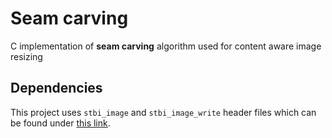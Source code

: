 # Seam carving 
C implementation of **seam carving** algorithm used for content aware image resizing

## Dependencies 
This project uses ```stbi_image``` and ```stbi_image_write``` header files which can be found under [this link](https://github.com/nothings/stb). 

